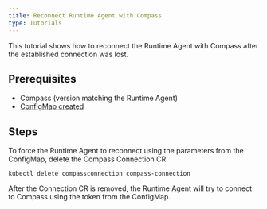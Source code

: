```yaml
---
title: Reconnect Runtime Agent with Compass
type: Tutorials
---
```


This tutorial shows how to reconnect the Runtime Agent with Compass after the established connection was lost.

## Prerequisites

- Compass (version matching the Runtime Agent)
- [ConfigMap created](#tutorials-configure-runtime-agent-with-compass)

## Steps

To force the Runtime Agent to reconnect using the parameters from the ConfigMap, delete the Compass Connection CR:

```
kubectl delete compassconnection compass-connection
```

After the Connection CR is removed, the Runtime Agent will try to connect to Compass using the token from the ConfigMap.